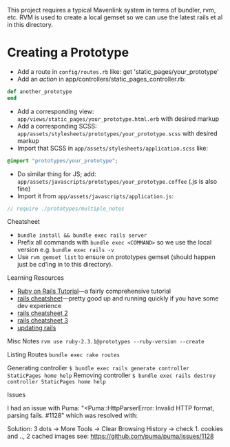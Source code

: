 This project requires a typical Mavenlink system in terms of bundler, rvm, etc. RVM is used to create a local gemset so we can use the latest rails et al in this directory.

# Creating a Prototype


* Add a route in `config/routes.rb` like: get 'static_pages/your_prototype'
* Add an _action_ in app/controllers/static_pages_controller.rb:
```ruby
def another_prototype 
end
```
* Add a corresponding view: `app/views/static_pages/your_prototype.html.erb` with desired markup
* Add a corresponding SCSS: `app/assets/stylesheets/prototypes/your_prototype.scss` with desired markup
* Import that SCSS in `app/assets/stylesheets/application.scss` like:
```css
@import "prototypes/your_prototype";
```
* Do similar thing for JS; add: `app/assets/javascripts/prototypes/your_prototype.coffee` (.js is also fine)
* Import it from `app/assets/javascripts/application.js`:
```javascript
// require ./prototypes/multiple_notes
```

Cheatsheet

* `bundle install && bundle exec rails server`
* Prefix all commands with `bundle exec <COMMAND>` so we use the local version e.g. `bundle exec rails -v`
* Use `rvm gemset list` to ensure on prototypes gemset (should happen just be cd'ing in to this directory).

Learning Resources

* [Ruby on Rails Tutorial](http://www.railstutorial.org/)—a fairly comprehensive tutorial
* [rails cheatsheet](https://gist.github.com/mdang/95b4f54cadf12e7e0415)—pretty good up and running quickly if you have some dev experience
* [rails cheatsheet 2](http://www.pragtob.info/rails-beginner-cheatsheet/)
* [rails cheatsheet 3](https://teamgaslight.com/blog/ready-to-try-ruby-an-awesome-rails-cheat-sheet)
* [updating rails](http://railsapps.github.io/updating-rails.html)

Misc Notes
`rvm use ruby-2.3.1@prototypes --ruby-version --create`

Listing Routes
`bundle exec rake routes`

Generating controller
`$ bundle exec rails generate controller StaticPages home help`
Removing controller
`$ bundle exec rails destroy  controller StaticPages home help`

Issues

I had an issue with Puma:
"<Puma::HttpParserError: Invalid HTTP format, parsing fails. #1128" which was resolved with:

Solution: 
3 dots -> More Tools -> Clear Browsing History -> check 1. cookies and .., 2 cached images
see: https://github.com/puma/puma/issues/1128
